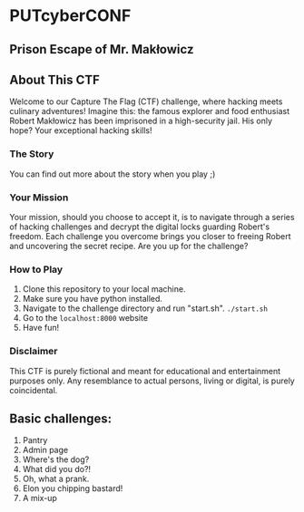 # PUTcyberCONF
## Prison Escape of Mr. Makłowicz

## About This CTF

Welcome to our Capture The Flag (CTF) challenge, where hacking meets culinary adventures! Imagine this: the famous explorer and food enthusiast Robert Makłowicz has been imprisoned in a high-security jail. His only hope? Your exceptional hacking skills!

### The Story

You can find out more about the story when you play ;)

### Your Mission

Your mission, should you choose to accept it, is to navigate through a series of hacking challenges and decrypt the digital locks guarding Robert's freedom. Each challenge you overcome brings you closer to freeing Robert and uncovering the secret recipe. Are you up for the challenge?

### How to Play

1. Clone this repository to your local machine.
2. Make sure you have python installed.
3. Navigate to the challenge directory and run "start.sh".
   `./start.sh`
4. Go to the `localhost:8000` website
5. Have fun!

### Disclaimer

This CTF is purely fictional and meant for educational and entertainment purposes only. Any resemblance to actual persons, living or digital, is purely coincidental.


## Basic challenges:
   1. Pantry
   2. Admin page
   3. Where's the dog?
   4. What did you do?!
   5. Oh, what a prank.
   6. Elon you chipping bastard!
   7. A mix-up
